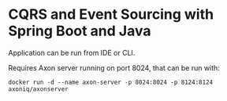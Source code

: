 # CQRS and Event Sourcing with Spring Boot and Java

Application can be run from IDE or CLI.


Requires Axon server running on port 8024, that can be run with:

```shell script
docker run -d --name axon-server -p 8024:8024 -p 8124:8124 axoniq/axonserver
```

